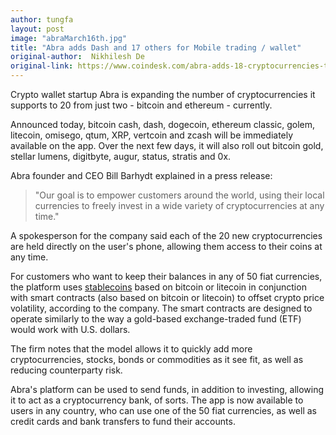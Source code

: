 ```yaml
---
author: tungfa
layout: post
image: "abraMarch16th.jpg"
title: "Abra adds Dash and 17 others for Mobile trading / wallet"
original-author:  Nikhilesh De
original-link: https://www.coindesk.com/abra-adds-18-cryptocurrencies-to-mobile-wallet/
---
```



Crypto wallet startup Abra is expanding the number of cryptocurrencies it supports to 20 from just two - bitcoin and ethereum - currently.

Announced today, bitcoin cash, dash, dogecoin, ethereum classic, golem, litecoin, omisego, qtum, XRP, vertcoin and zcash will be immediately available on the app. Over the next few days, it will also roll out bitcoin gold, stellar lumens, digitbyte, augur, status, stratis and 0x.

Abra founder and CEO Bill Barhydt explained in a press release:

> "Our goal is to empower customers around the world, using their local currencies to freely invest in a wide variety of cryptocurrencies at any time."

A spokesperson for the company said each of the 20 new cryptocurrencies are held directly on the user's phone, allowing them access to their coins at any time.

For customers who want to keep their balances in any of 50 fiat currencies, the platform uses [stablecoins](https://www.coindesk.com/makerdao-quest-stable-stablecoin-continues/) based on bitcoin or litecoin in conjunction with smart contracts (also based on bitcoin or litecoin) to offset crypto price volatility, according to the company. The smart contracts are designed to operate similarly to the way a gold-based exchange-traded fund (ETF) would work with U.S. dollars.

The firm notes that the model allows it to quickly add more cryptocurrencies, stocks, bonds or commodities as it see fit, as well as reducing counterparty risk.

Abra's platform can be used to send funds, in addition to investing, allowing it to act as a cryptocurrency bank, of sorts. The app is now available to users in any country, who can use one of the 50 fiat currencies, as well as credit cards and bank transfers to fund their accounts.

